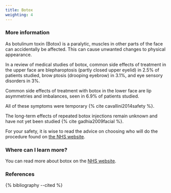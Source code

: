 ```yaml
---
title: Botox
weighting: 4
---
```


### More information

As botulinum toxin (Botox) is a paralytic, muscles in other parts of the face can accidentally be affected. This can cause unwanted changes to physical appearance.

In a review of medical studies of botox, common side effects of treatment in the upper face are blepharoptosis (partly closed upper eyelid) in 2.5% of patients studied, brow ptosis (drooping eyebrow) in 3.1%, and eye sensory disorders in 3%.

Common side effects of treatment with botox in the lower face are lip asymmetries and imbalances, seen in 6.9% of patients studied.

All of these symptoms were temporary {% cite cavallini2014safety %}.

The long-term effects of repeated botox injections remain unknown and have not yet been studied {% cite gadhia2009facial %}.

For your safety, it is wise to read the advice on choosing who will do the procedure found on [the NHS website](https://www.nhs.uk/conditions/cosmetic-procedures/choosing-who-will-do-your-procedure/).

### Where can I learn more?

You can read more about botox on the [NHS website](http://www.nhs.uk/Conditions/cosmetic-treatments-guide/Pages/botulinum-toxin-Botox-injections.aspx).

### References

{% bibliography --cited %}